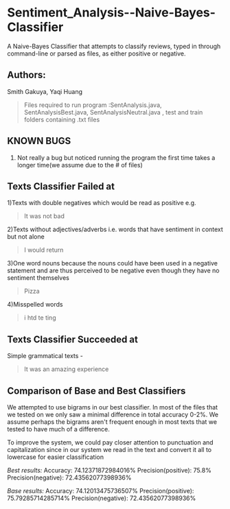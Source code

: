 # Sentiment_Analysis--Naive-Bayes-Classifier

A Naive-Bayes Classifier that attempts to classify reviews, typed in through command-line or parsed as files, as either positive or negative.

## Authors:
Smith Gakuya, Yaqi Huang

> Files required to run program :SentAnalysis.java, SentAnalysisBest.java, SentAnalysisNeutral.java , test and train folders containing .txt files

## __KNOWN BUGS__
1. Not really a bug but noticed running the program the first time takes a longer time(we assume due to the # of files)
  
## __Texts Classifier Failed at__
1)Texts with double negatives which would be read as positive e.g.
> It was not bad

2)Texts without adjectives/adverbs i.e. words that have sentiment in context but not alone
> I would return

3)One word nouns because the nouns could have been used in a negative statement and
are thus perceived to be negative even though they have no sentiment themselves
> Pizza

4)Misspelled words
> i htd te ting

## __Texts Classifier Succeeded at__
Simple grammatical texts - 
> It was an amazing experience

## __Comparison of Base and Best Classifiers__
We attempted to use bigrams in our best classifier. In most of the files that we tested on we
only saw a minimal difference in total accuracy 0-2%. We assume perhaps the bigrams aren't frequent 
enough in most texts that we tested to have much of a difference.

To improve the system, we could pay closer attention to punctuation and capitalization since in our
system we read in the text and convert it all to lowercase for easier classification

_Best results:_
Accuracy: 74.12371872984016%
Precision(positive): 75.8%
Precision(negative): 72.43562077398936%

_Base results:_
Accuracy: 74.12013475736507%
Precision(positive): 75.79285714285714%
Precision(negative): 72.43562077398936%

